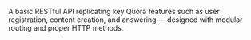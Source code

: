 A basic RESTful API replicating key Quora features such as user registration, content creation, and answering — designed with modular routing and proper HTTP methods.
